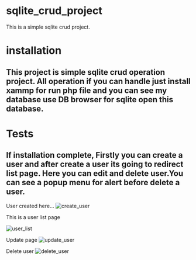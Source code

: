 # sqlite_crud_project
This is a simple sqlite crud project.

# installation

## This project is simple sqlite crud operation project. All operation  if you can handle just install xammp for run php file and you can see my database use DB browser for sqlite open this database.

# Tests
## If installation complete, Firstly you can create a user and after create a user its going to redirect list page. Here you can edit and delete user.You can see a popup menu for alert before delete a user.


User created here...
![create_user](https://cloud.githubusercontent.com/assets/19804482/25563011/a822ff10-2db4-11e7-95ee-cd3b869004cf.PNG)


This is a user list page

![user_list](https://cloud.githubusercontent.com/assets/19804482/25562988/3f80b38a-2db4-11e7-87fe-c97b2d056dc4.PNG)


Update page
![update_user](https://cloud.githubusercontent.com/assets/19804482/25563039/fd81caae-2db4-11e7-9df0-be26a8b6fcd4.PNG)


Delete user 
![delete_user](https://cloud.githubusercontent.com/assets/19804482/25563053/35a5b094-2db5-11e7-9678-9967ae4d90da.PNG)
